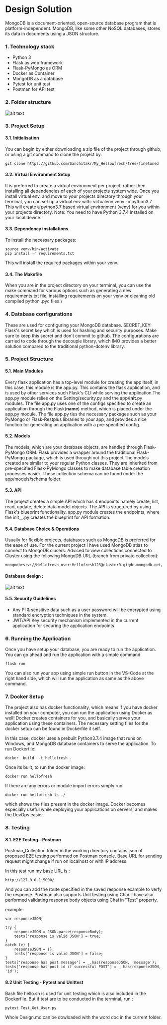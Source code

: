 # Design Solution

MongoDB is a document-oriented, open-source database program that is platform-independent. MongoDB, like some other NoSQL databases, stores its data in documents using a 
JSON structure.

### 1.	Technology stack 
- Python 3
- Flask as web framework
- Flask-PyMongo as ORM 
- Docker as Container
-	MongoDB as a database
-	Pytest for unit test
-	Postman for API test 

### 2. Folder structure

![alt text](https://github.com/Sanchitakr/My_Hellowfresh/blob/finetuned/Design/images/folder%20structure.PNG)

### 3.	Project Setup

#### 3.1.	Initialisation
You can begin by either downloading a zip file of the project through github, or using a git command to clone the project by:

```
git clone https://github.com/Sanchitakr/My_Hellowfresh/tree/finetuned
```

#### 3.2.	Virtual Environment Setup
It is preferred to create a virtual environment per project, rather then installing all dependencies of each of your projects system wide. Once you install virtual env, and move to your projects directory through your terminal, you can set up a virtual env with:
virtualenv venv -p python3.7
This will create a python3.7 based virtual environment (venv) for you within your projects directory.
Note: You need to have Python 3.7.4 installed on your local device.

#### 3.3.	Dependency installations
To install the necessary packages:
```
source venv/bin/activate
pip install -r requirements.txt
```
This will install the required packages within your venv.

#### 3.4.	The Makefile
When you are in the project directory on your terminal, you can use the make command for various options such as generating a new requirements.txt file, installing requirements on your venv or cleaning old compiled python .pyc files.\

### 4.	Database configurations
These are used for configuring your MongoDB database.
SECRET_KEY: Flask's secret key which is used for hashing and security purposes. Make sure to keep this secret and don't commit to github.
The configurations are carried to code through the decouple library, which IMO provides a better solution compared to the traditional python-dotenv library. 

### 5.	Project Structure
#### 5.1.	Main Modules
Every flask application has a top-level module for creating the app itself, in this case, this module is the app.py. This contains the flask application, and is used by other services such Flask's CLI while serving the application.The app.py module relies on the Setting/security.py and the app/__init__.py modules. The file app.py uses one of the configs specified to create an application through the Flask(__name__) method, which is placed under the app.py module.
The file app.py ties the necessary packages such as your PyMongo or Flask-Restplus libraries to your app, and provides a nice function for generating an application with a pre-specified config.

#### 5.2.	Models
The models, which are your database objects, are handled through Flask-PyMongo ORM. Flask provides a wrapper around the traditional Flask-PyMongo package, which is used through out this project.The models created are similar to your regular Python classes. They are inherited from pre-specified Flask-PyMongo classes to make database table creation processes easier. These collection schema can be found under the app/models/schema folder.

#### 5.3.	API
The project creates a simple API which has 4 endpoints namely create, list, read, update, delete data model objects. The API is structured by using Flask's blueprint functionality.
app.py module creates the endpoints, where the init__.py creates the blueprint for API formation.

#### 5.4.	Database Choice & Operations
Usually for flexible projects, databases such as MongoDB is preferred for the ease of use. For the current project I have used MongoDB atlas to connect to MongoDB clusers.
Adviced to view collections connected to Cluster using the following MongoDB URL (branch from private collection):
```
mongodb+srv://Hellofresh_user:Hellofresh123@cluster0.giqdc.mongodb.net/HelloFresh
```
#### Database design :

![alt text](https://github.com/Sanchitakr/My_Hellowfresh/blob/finetuned/Design/images/DB%20Schema.png)


#### 5.5.	Security Guidelines
-	Any PI & sensitive data such as a user password will be encrypted using standard encryption techniques in the system. 
-	JWT/API Key security mechanism implemented in the current application for securing the application endpoints

### 6.	Running the Application
Once you have setup your database, you are ready to run the application. 
You can go ahead and run the application with a simple command:
```
flask run
```
You can also run your app using simple run button in the VS-Code at the right hand side, which will run the application as same as the above command. 

### 7.	Docker Setup
The project also has docker functionality, which means if you have docker installed on your computer, you can run the application using Docker as well!
Docker creates containers for you, and basically serves your application using these containers. The necessary setting files for the docker setup can be found in Dockerfile it self.

In this case, docker uses a prebuilt Python3.7.4 image that runs on Windows, and MongoDB database containers to serve the application.
To run Dockerfile:
```
docker  build  -t hellofresh .
```
Once its built, to run the docker image:
```
docker run hellofresh
```
If there are any errors or module import errors simply run
```
docker run hellofresh ls ./
```
which shows the files present in the docker image.
Docker becomes especially useful while deploying your applications on servers, and makes the DevOps easier. 

### 8. Testing

#### 8.1. E2E Testing - Postman
Postman_Collection folder in the working directory contains json of proposed E2E testing performed on Postman console. 
Base URL for sending request might change if run on localhost or with IP address.

In this test run my base URL is :
```
http://127.0.0.1:5000/
```
And you can add the route specified in the saved response example to verfy the response.
Postman also supports Unit testing using Chai. I have also performed validating response body objects using Chai in "Test" property.

example:
```
var responseJSON;

try { 
    responseJSON = JSON.parse(responseBody); 
    tests['response is valid JSON'] = true;
}
catch (e) { 
    responseJSON = {}; 
    tests['response is valid JSON'] = false;
}
tests['response has post message'] = _.has(responseJSON, 'message');
tests['response has post id if successful POST'] = _.has(responseJSON, 'id');

```
#### 8.2 Unit Testing - Pytest and Unittest

Bash file hello.sh is used for unit testing which is also included in the Dockerfile.
But if test are to be conducted in the terminal, run :
```
pytest Test_Get_User.py
```

Whole Design.md can be dowloaded with the word doc in the current folder.


